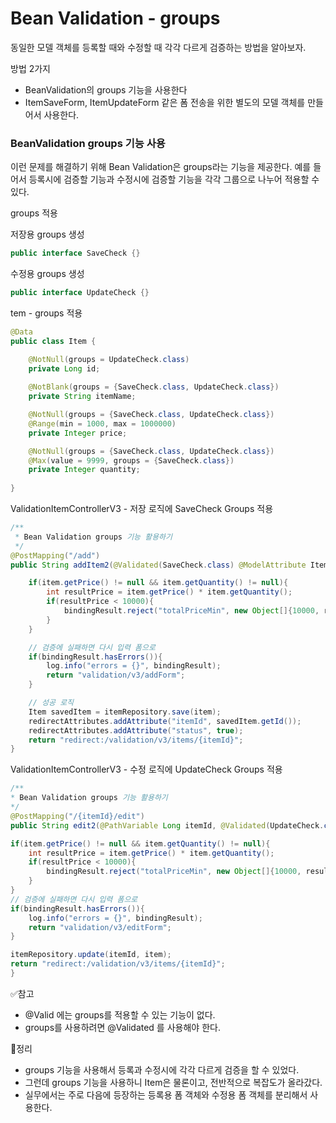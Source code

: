 
# Bean Validation - groups

동일한 모델 객체를 등록할 때와 수정할 때 각각 다르게 검증하는 방법을 알아보자.

방법 2가지
- BeanValidation의 groups 기능을 사용한다
- ItemSaveForm, ItemUpdateForm 같은 폼 전송을 위한 별도의 모델 객체를 만들어서 사용한다.

### BeanValidation groups 기능 사용

이런 문제를 해결하기 위해 Bean Validation은 groups라는 기능을 제공한다.
예를 들어서 등록시에 검증할 기능과 수정시에 검증할 기능을 각각 그룹으로 나누어 적용할 수 있다.

groups 적용 

저장용 groups 생성
```java
public interface SaveCheck {}
```

수정용 groups 생성
```java
public interface UpdateCheck {}
```

tem - groups 적용
```java
@Data
public class Item {

    @NotNull(groups = UpdateCheck.class)
    private Long id;
    
    @NotBlank(groups = {SaveCheck.class, UpdateCheck.class})
    private String itemName;

    @NotNull(groups = {SaveCheck.class, UpdateCheck.class})
    @Range(min = 1000, max = 1000000)
    private Integer price;

    @NotNull(groups = {SaveCheck.class, UpdateCheck.class})
    @Max(value = 9999, groups = {SaveCheck.class})
    private Integer quantity;
    
}
```

ValidationItemControllerV3 - 저장 로직에 SaveCheck Groups 적용
```java
/**
 * Bean Validation groups 기능 활용하기
 */
@PostMapping("/add")
public String addItem2(@Validated(SaveCheck.class) @ModelAttribute Item item, BindingResult bindingResult, RedirectAttributes redirectAttributes, Model model) {

    if(item.getPrice() != null && item.getQuantity() != null){
        int resultPrice = item.getPrice() * item.getQuantity();
        if(resultPrice < 10000){
            bindingResult.reject("totalPriceMin", new Object[]{10000, resultPrice}, null);
        }
    }

    // 검증에 실패하면 다시 입력 폼으로
    if(bindingResult.hasErrors()){
        log.info("errors = {}", bindingResult);
        return "validation/v3/addForm";
    }

    // 성공 로직
    Item savedItem = itemRepository.save(item);
    redirectAttributes.addAttribute("itemId", savedItem.getId());
    redirectAttributes.addAttribute("status", true);
    return "redirect:/validation/v3/items/{itemId}";
}
```

ValidationItemControllerV3 - 수정 로직에 UpdateCheck Groups 적용

```java
/**
* Bean Validation groups 기능 활용하기
*/
@PostMapping("/{itemId}/edit")
public String edit2(@PathVariable Long itemId, @Validated(UpdateCheck.class) @ModelAttribute Item item, BindingResult bindingResult) {

if(item.getPrice() != null && item.getQuantity() != null){
    int resultPrice = item.getPrice() * item.getQuantity();
    if(resultPrice < 10000){
        bindingResult.reject("totalPriceMin", new Object[]{10000, resultPrice}, null);
    }
}
// 검증에 실패하면 다시 입력 폼으로
if(bindingResult.hasErrors()){
    log.info("errors = {}", bindingResult);
    return "validation/v3/editForm";
}

itemRepository.update(itemId, item);
return "redirect:/validation/v3/items/{itemId}";
}
```

✅참고 
- @Valid 에는 groups를 적용할 수 있는 기능이 없다. 
- groups를 사용하려면 @Validated 를 사용해야 한다.


💯정리
- groups 기능을 사용해서 등록과 수정시에 각각 다르게 검증을 할 수 있었다.
- 그런데 groups 기능을 사용하니 Item은 물론이고, 전반적으로 복잡도가 올라갔다.
- 실무에서는 주로 다음에 등장하는 등록용 폼 객체와 수정용 폼 객체를 분리해서 사용한다.



